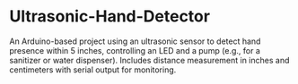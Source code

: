 # Ultrasonic-Hand-Detector
An Arduino-based project using an ultrasonic sensor to detect hand presence within 5 inches, controlling an LED and a pump (e.g., for a sanitizer or water dispenser). Includes distance measurement in inches and centimeters with serial output for monitoring.
